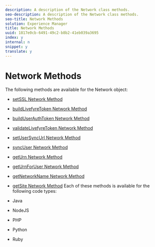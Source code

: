 ```yaml
---
description: A description of the Network class methods.
seo-description: A description of the Network class methods.
seo-title: Network Methods
solution: Experience Manager
title: Network Methods
uuid: 1817e0cb-6491-49c2-b8b2-41eb039a3695
index: y
internal: n
snippet: y
translate: y
---
```


# Network Methods

The following methods are available for the Network object:

* [ setSSL Network Method](#r_setssl_method)
* [ buildLivefyreToken Network Method](#r_buildlivefyretoken_method)
* [ buildUserAuthToken Network Method](#r_builduserauthtoken_method)
* [ validateLivefyreToken Network Method](#validatelivefyretoken_method)
* [ setUserSyncUrl Network Method](#r_setusersyncurl_method)
* [ syncUser Network Method](#r_syncuser_method)
* [ getUrn Network Method](#r_geturn_method)
* [ getUrnForUser Network Method](#r_geturnforuser_method)
* [ getNetworkName Network Method](#r_getnetworkname_method)
* [ getSite Network Method](#r_getsite_method)
Each of these methods is available for the following code types:

* Java
* NodeJS
* PHP
* Python
* Ruby
